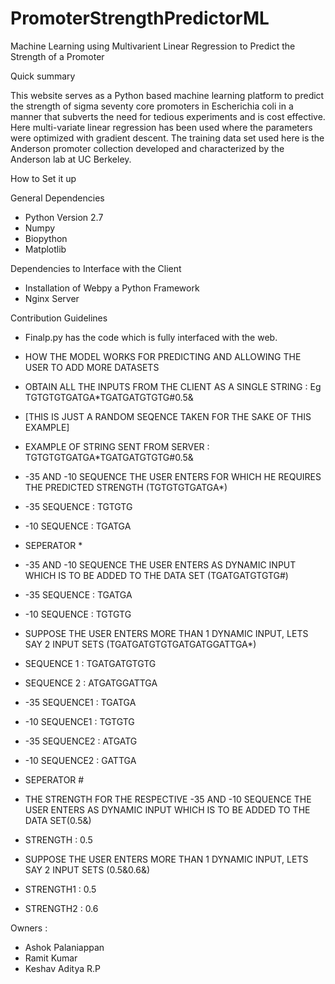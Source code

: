 # PromoterStrengthPredictorML
Machine Learning using Multivarient Linear Regression to Predict the Strength of a Promoter

Quick summary

This website serves as a Python based machine learning platform to predict the strength of sigma seventy core promoters in Escherichia coli in a manner that subverts the need for tedious experiments and is cost effective.
Here multi-variate linear regression has been used where the parameters were optimized with gradient descent. The training data set used here is the Anderson promoter collection developed and characterized by the Anderson lab at UC Berkeley.

How to Set it up

General Dependencies

* Python Version 2.7
* Numpy
* Biopython
* Matplotlib

Dependencies to Interface with the Client

* Installation of Webpy a Python Framework
* Nginx Server

Contribution Guidelines

* Finalp.py has the code which is fully interfaced with the web.

* HOW THE MODEL WORKS FOR PREDICTING AND ALLOWING THE USER TO ADD MORE DATASETS

* OBTAIN ALL THE INPUTS FROM THE CLIENT AS A SINGLE STRING : Eg TGTGTGTGATGA*TGATGATGTGTG#0.5&
* [THIS IS JUST A RANDOM SEQENCE TAKEN FOR THE SAKE OF THIS EXAMPLE]

* EXAMPLE OF STRING SENT FROM SERVER : TGTGTGTGATGA*TGATGATGTGTG#0.5&

* -35 AND -10 SEQUENCE THE USER ENTERS FOR WHICH HE REQUIRES THE PREDICTED STRENGTH (TGTGTGTGATGA*)
* -35 SEQUENCE : TGTGTG
* -10 SEQUENCE : TGATGA

* SEPERATOR *

* -35 AND -10 SEQUENCE THE USER ENTERS AS DYNAMIC INPUT WHICH IS TO BE ADDED TO THE DATA SET (TGATGATGTGTG#)   
* -35 SEQUENCE : TGATGA
* -10 SEQUENCE : TGTGTG
* SUPPOSE THE USER ENTERS MORE THAN 1 DYNAMIC INPUT, LETS SAY 2 INPUT SETS (TGATGATGTGTGATGATGGATTGA*)
* SEQUENCE 1 : TGATGATGTGTG
* SEQUENCE 2 : ATGATGGATTGA
* -35 SEQUENCE1 : TGATGA
* -10 SEQUENCE1 : TGTGTG
* -35 SEQUENCE2 : ATGATG
* -10 SEQUENCE2 : GATTGA

* SEPERATOR #

* THE STRENGTH FOR THE RESPECTIVE -35 AND -10 SEQUENCE THE USER ENTERS AS DYNAMIC INPUT WHICH IS TO BE ADDED TO THE DATA SET(0.5&)
* STRENGTH : 0.5
* SUPPOSE THE USER ENTERS MORE THAN 1 DYNAMIC INPUT, LETS SAY 2 INPUT SETS (0.5&0.6&)
* STRENGTH1 : 0.5
* STRENGTH2 : 0.6

Owners :
 
* Ashok Palaniappan
* Ramit Kumar
* Keshav Aditya R.P

